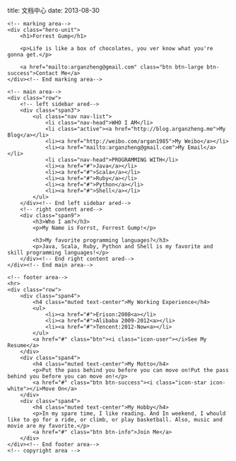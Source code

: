 title: 文档中心
date: 2013-08-30


	<!-- marking area-->
	<div class="hero-unit">
		<h1>Forrest Gump</h1>

		<p>Life is like a box of chocolates, you ver know what you're gonna get.</p>

		<a href="mailto:arganzheng@gmail.com" class="btn btn-large btn-success">Contact Me</a>
	</div><!-- End marking area-->

	<!-- main area-->
	<div class="row">
		<!-- left sidebar ared-->
		<div class="span3">
			<ul class="nav nav-list">
				<li class="nav-head">WHO I AM</li>
				<li class="active"><a href="http://blog.arganzheng.me">My Blog</a></li>
				<li><a href="http://weibo.com/argan1985">My Weibo</a></li>
				<li><a href="mailto:arganzheng@gmail.com">My Email</a></li>
				<li class="nav-head">PROGRAMMING WITH</li>
				<li><a href="#">Java</a></li>
				<li><a href="#">Scala</a></li>
				<li><a href="#">Ruby</a></li>
				<li><a href="#">Python</a></li>
				<li><a href="#">Shell</a></li>
			</ul>
		</div><!-- End left sidebar ared-->
		<!-- right content ared-->
		<div class="span9">
			<h3>Who I am?</h3>
			<p>My Name is Forrst, Forrest Gump!</p>

			<h3>My favorite programming languages?</h3>
			<p>Java, Scala, Ruby, Python and Shell is my favorite and skill programming languages!</p>
		</div><!-- End right content ared-->
	</div><!-- End main area-->			

	<!-- footer area-->
	<hr>
	<div class="row">
		<div class="span4">
			<h4 class="muted text-center">My Working Experience</h4>
	        <ul>
	            <li><a href="#">Erison:2008<a></li>
	            <li><a href="#">Alibaba 2009-2012<a></li>
	            <li><a href="#">Tencent:2012-Now<a></li>
	        </ul>
	        <a href="#" class="btn"><i class="icon-user"></i>See My Resume</a>
	    </div>
	    <div class="span4">
	        <h4 class="muted text-center">My Motto</h4>
	        <p>Put the pass behind you before you can move on!Put the pass behind you before you can move on!</p>
	        <a href="#" class="btn btn-success"><i class="icon-star icon-white"></i>Move On</a>
	    </div>
	    <div class="span4">
	        <h4 class="muted text-center">My Hobby</h4>
	        <p>In my spare time, I like reading. And In weekend, I whould like to go for a ride, or climb, or play basketball. Also, music and movie are my favorite.</p>
	        <a href="#" class="btn btn-info">Join Me</a>
	    </div>
	</div><!-- End footer area-->	
	<!-- copyright area -->				    

